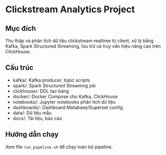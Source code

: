 # Clickstream Analytics Project

## Mục đích
Thu thập và phân tích dữ liệu clickstream realtime từ client, xử lý bằng Kafka, Spark Structured Streaming, lưu trữ và truy vấn hiệu năng cao trên ClickHouse.

## Cấu trúc
- kafka/: Kafka producer, topic scripts
- spark/: Spark Structured Streaming job
- clickhouse/: DDL tạo bảng
- docker/: Docker Compose cho Kafka, ClickHouse
- notebooks/: Jupyter notebooks phân tích dữ liệu
- dashboards/: Dashboard Metabase/Superset config
- data/: Dữ liệu mẫu
- docs/: Tài liệu, báo cáo

## Hướng dẫn chạy
Xem file `run_pipeline.sh` để chạy toàn bộ pipeline.